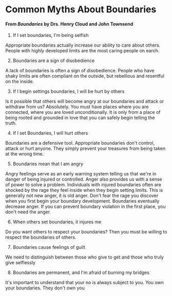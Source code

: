 # Common Myths About Boundaries
#### From **_Boundaries_** by Drs. Henry Cloud and John Townsend
1. If I set boundaries, I'm being selfish

Appropriate boundaries actually increase our ability to care about others. People with highly developed
limits are the most caring people on earch.

2. Boundaries are a sign of disobedience

A lack of boundaries is often a sign of disobedience. People who have shaky limits are often compliant
on the outside, but rebellious and resentful on the inside.

3. If I begin settings boundaries, I will be hurt by others

Is it possible that others will become angry at our boundaries and attack or withdraw from us? Absolutely. You
must have places where you are connected, where you are loved unconditionally. It is only from a place of
being rooted and grounded in love that you can safely begin telling the truth.

4. If I set Boundaries, I will hurt others

Boundaries are  a defensive tool. Appropriate boundaries don't control, attack or hurt anyone. They simply
prevent your treasures from being taken at the wrong time.

5. Boundaries mean that I am angry

Angry feelings serve as an early warning system telling us that we're in danger of being injured or controlled.
Anger also provides us with a sense of power to solve a problem. Individuals with injured boundaries often are shocked
by the rage they feel inside when they begin setting limits. This is generally not new anger, it is old anger. Don't
fear the rage you discover when you first begin your boundary development. Boundaries eventually decrease anger.
If you can prevent boundary violation in the first place, you don't need the anger.

6. When others set boundaries, it injures me

Do you want others to respect your boundaries? Then you must be willing to respect the boundaries of others.

7. Boundaries cause feelings of guilt

We need to distinguish between those who give to get and those who truly give selflessly

8. Boundaries are permanent, and I'm afraid of burning my bridges

It's important to understand that your no is always subject to you. You own your boundaries. They don't own you
